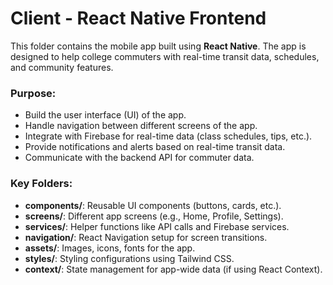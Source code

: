 # Client - React Native Frontend

This folder contains the mobile app built using **React Native**. The app is designed to help college commuters with real-time transit data, schedules, and community features.

### Purpose:
- Build the user interface (UI) of the app.
- Handle navigation between different screens of the app.
- Integrate with Firebase for real-time data (class schedules, tips, etc.).
- Provide notifications and alerts based on real-time transit data.
- Communicate with the backend API for commuter data.

### Key Folders:
- **components/**: Reusable UI components (buttons, cards, etc.).
- **screens/**: Different app screens (e.g., Home, Profile, Settings).
- **services/**: Helper functions like API calls and Firebase services.
- **navigation/**: React Navigation setup for screen transitions.
- **assets/**: Images, icons, fonts for the app.
- **styles/**: Styling configurations using Tailwind CSS.
- **context/**: State management for app-wide data (if using React Context).

